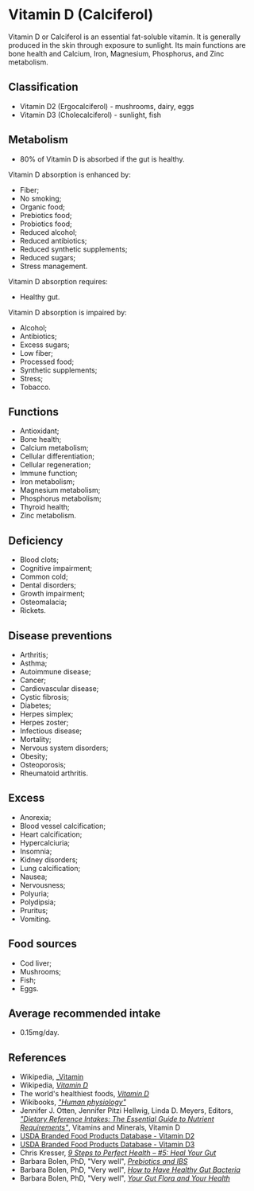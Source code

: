 # Vitamin D (Calciferol)
Vitamin D or Calciferol is an essential fat-soluble vitamin. It is generally produced in the skin through exposure to sunlight. Its main functions are bone health and Calcium, Iron, Magnesium, Phosphorus, and Zinc metabolism.

## Classification
- Vitamin D2 (Ergocalciferol) - mushrooms, dairy, eggs
- Vitamin D3 (Cholecalciferol) - sunlight, fish

## Metabolism
- 80% of Vitamin D is absorbed if the gut is healthy.

Vitamin D absorption is enhanced by:
- Fiber;
- No smoking;
- Organic food;
- Prebiotics food;
- Probiotics food;
- Reduced alcohol;
- Reduced antibiotics;
- Reduced synthetic supplements;
- Reduced sugars;
- Stress management.

Vitamin D absorption requires:
- Healthy gut.

Vitamin D absorption is impaired by:
- Alcohol;
- Antibiotics;
- Excess sugars;
- Low fiber;
- Processed food;
- Synthetic supplements;
- Stress;
- Tobacco.

## Functions
- Antioxidant;
- Bone health;
- Calcium metabolism;
- Cellular differentiation;
- Cellular regeneration;
- Immune function;
- Iron metabolism;
- Magnesium metabolism;
- Phosphorus metabolism;
- Thyroid health;
- Zinc metabolism.

## Deficiency
- Blood clots;
- Cognitive impairment;
- Common cold;
- Dental disorders;
- Growth impairment;
- Osteomalacia;
- Rickets.

## Disease preventions
- Arthritis;
- Asthma;
- Autoimmune disease;
- Cancer;
- Cardiovascular disease;
- Cystic fibrosis;
- Diabetes;
- Herpes simplex;
- Herpes zoster;
- Infectious disease;
- Mortality;
- Nervous system disorders;
- Obesity;
- Osteoporosis;
- Rheumatoid arthritis.

## Excess
- Anorexia;
- Blood vessel calcification;
- Heart calcification;
- Hypercalciuria;
- Insomnia;
- Kidney disorders;
- Lung calcification;
- Nausea;
- Nervousness;
- Polyuria;
- Polydipsia;
- Pruritus;
- Vomiting.

## Food sources
- Cod liver;
- Mushrooms;
- Fish;
- Eggs.

## Average recommended intake
- 0.15mg/day.

## References
- Wikipedia, [_Vitamin](https://en.wikipedia.org/wiki/Vitamin)
- Wikipedia, [_Vitamin D_](https://en.wikipedia.org/wiki/Vitamin_D)
- The world's healthiest foods, [_Vitamin D_](http://www.whfoods.com/genpage.php?tname=nutrient&dbid=110)
- Wikibooks, [_"Human physiology"_](https://en.Wikibooks.org/wiki/Human_Physiology/Nutrition#Vitamins)
- Jennifer J. Otten, Jennifer Pitzi Hellwig, Linda D. Meyers, Editors, [_"Dietary Reference Intakes: The Essential Guide to Nutrient Requirements"_](https://www.amazon.com/Dietary-Reference-Intakes-Essential-Requirements/dp/0309157420), Vitamins and Minerals, Vitamin D
- [USDA Branded Food Products Database - Vitamin D2](https://ndb.nal.usda.gov/ndb/nutrients/report/nutrientsfrm?max=1000&offset=0&totCount=0&nutrient1=325&nutrient2=&nutrient3=&subset=0&sort=c&measureby=g)
- [USDA Branded Food Products Database - Vitamin D3](https://ndb.nal.usda.gov/ndb/nutrients/report/nutrientsfrm?max=1000&offset=0&totCount=0&nutrient1=326&nutrient2=&nutrient3=&subset=0&sort=c&measureby=g)
- Chris Kresser, [_9 Steps to Perfect Health – #5: Heal Your Gut_](https://chriskresser.com/9-steps-to-perfect-health-5-heal-your-gut/)
- Barbara Bolen, PhD, "Very well", [_Prebiotics and IBS_](https://www.verywell.com/prebiotics-and-ibs-1944748)
- Barbara Bolen, PhD, "Very well", [_How to Have Healthy Gut Bacteria_](https://www.verywell.com/how-to-have-healthy-gut-bacteria-1945326)
- Barbara Bolen, PhD, "Very well", [_Your Gut Flora and Your Health_](https://www.verywell.com/what-are-your-gut-flora-1944914)